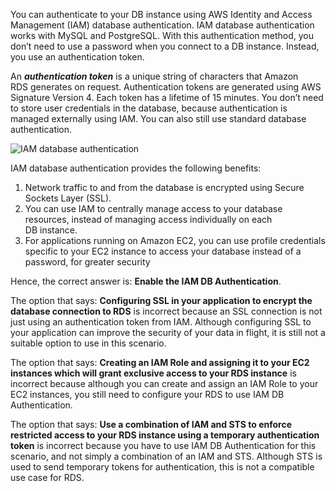 You can authenticate to your DB instance using AWS Identity and Access Management (IAM) database authentication. IAM database authentication works with MySQL and PostgreSQL. With this authentication method, you don’t need to use a password when you connect to a DB instance. Instead, you use an authentication token.

An **_authentication token_** is a unique string of characters that Amazon RDS generates on request. Authentication tokens are generated using AWS Signature Version 4. Each token has a lifetime of 15 minutes. You don’t need to store user credentials in the database, because authentication is managed externally using IAM. You can also still use standard database authentication.

![IAM database authentication](https://media.tutorialsdojo.com/2019-01-13_07-04-06-a2157247b0fa129795001208504fcb51.png)

IAM database authentication provides the following benefits:

1. Network traffic to and from the database is encrypted using Secure Sockets Layer (SSL).
2. You can use IAM to centrally manage access to your database resources, instead of managing access individually on each DB instance.
3. For applications running on Amazon EC2, you can use profile credentials specific to your EC2 instance to access your database instead of a password, for greater security

Hence, the correct answer is: **Enable the IAM DB Authentication**.

The option that says: **Configuring SSL in your application to encrypt the database connection to RDS** is incorrect because an SSL connection is not just using an authentication token from IAM. Although configuring SSL to your application can improve the security of your data in flight, it is still not a suitable option to use in this scenario.

The option that says: **Creating an IAM Role and assigning it to your EC2 instances which will grant exclusive access to your RDS instance** is incorrect because although you can create and assign an IAM Role to your EC2 instances, you still need to configure your RDS to use IAM DB Authentication.

The option that says: **Use a combination of IAM and STS to enforce restricted access to your RDS instance using a temporary authentication token** is incorrect because you have to use IAM DB Authentication for this scenario, and not simply a combination of an IAM and STS. Although STS is used to send temporary tokens for authentication, this is not a compatible use case for RDS.
